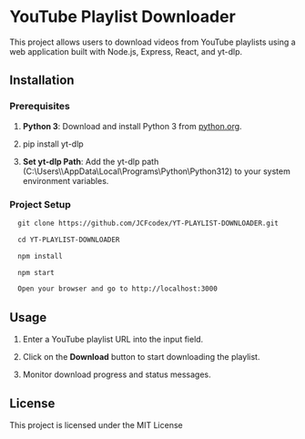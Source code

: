 YouTube Playlist Downloader
===========================

This project allows users to download videos from YouTube playlists using a web application built with Node.js, Express, React, and yt-dlp.

Installation
------------

### Prerequisites

1.  **Python 3**: Download and install Python 3 from [python.org](https://www.python.org/downloads/).
    
2.  pip install yt-dlp
    
3.  **Set yt-dlp Path**: Add the yt-dlp path (C:\\Users\\<YourName>\\AppData\\Local\\Programs\\Python\\Python312) to your system environment variables.
    

### Project Setup

```diff
  git clone https://github.com/JCFcodex/YT-PLAYLIST-DOWNLOADER.git
```
```diff
  cd YT-PLAYLIST-DOWNLOADER
```
```diff
  npm install 
```
```diff
  npm start
```
```diff
  Open your browser and go to http://localhost:3000 
```
    

Usage
-----

1.  Enter a YouTube playlist URL into the input field.
    
2.  Click on the **Download** button to start downloading the playlist.
    
3.  Monitor download progress and status messages.


License
-------

This project is licensed under the MIT License